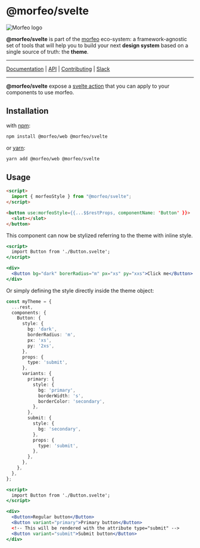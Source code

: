 # @morfeo/svelte

![Morfeo logo](https://morfeo.dev/img/morfeo.png)

**@morfeo/svelte** is part of the [morfeo](https://github.com/VLK-STUDIO/morfeo) eco-system: a framework-agnostic set of tools that will help you to build your next **design system** based on a single source of truth: the **theme**.

---

[Documentation](https://morfeo.dev) | [API](https://github.com/VLK-STUDIO/morfeo) | [Contributing](https://github.com/VLK-STUDIO/morfeo/blob/main/CONTRIBUTING.md) | [Slack](https://morfeo.slack.com)

---

**@morfeo/svelte** expose a [svelte action](https://svelte.dev/docs#use_action) that you can apply to your components to use morfeo.

## Installation

with [npm](https://www.npmjs.com/package/@morfeo/svelte):

```bash
npm install @morfeo/web @morfeo/svelte
```

or [yarn](https://yarn.pm/@morfeo/svelte):

```bash
yarn add @morfeo/web @morfeo/svelte
```

## Usage

```html
<script>
  import { morfeoStyle } from "@morfeo/svelte";
</script>

<button use:morfeoStyle={{...$$restProps, componentName: 'Button' }}>
  <slot></slot>
</button>
```

This component can now be stylized referring to the theme with inline style.

```jsx
<script>
  import Button from './Button.svelte';
</script>

<div>
  <Button bg="dark" borerRadius="m" px="xs" py="xxs">Click me</Button>
</div>
```

Or simply defining the style directly inside the theme object:

```typescript
const myTheme = {
  ...rest,
  components: {
    Button: {
      style: {
        bg: 'dark',
        borderRadius: 'm',
        px: 'xs',
        py: '2xs',
      },
      props: {
        type: 'submit',
      },
      variants: {
        primary: {
          style: {
            bg: 'primary',
            borderWidth: 's',
            borderColor: 'secondary',
          },
        },
        submit: {
          style: {
            bg: 'secondary',
          },
          props: {
            type: 'submit',
          },
        },
      },
    },
  },
};
```

```jsx
<script>
  import Button from './Button.svelte';
</script>

<div>
  <Button>Regular button</Button>
  <Button variant="primary">Primary button</Button>
  <!-- This will be rendered with the attribute type="submit" -->
  <Button variant="submit">Submit button</Button>
</div>
```
